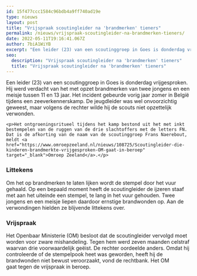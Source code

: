 ```yaml
---
id: 15f477ccc1584c96bdb4a9ff740ad19e
type: nieuws
layout: post
title: "Vrijspraak scoutingleider na 'brandmerken' tieners"
permalink: /nieuws/vrijspraak-scoutingleider-na-brandmerken-tieners/
date: 2022-05-11T19:16:41.067Z
author: 7biA1WiYB
excerpt: "Een leider (23) van een scoutinggroep in Goes is donderdag vrijgesproken. Hij werd verdacht van het met opzet brandmerken van twee jongens en een meisje tussen 11 en 13 jaar. Het incident gebeurde vorig jaar zomer in België tijdens een zeeverkennerskamp. De jeugdleider was wel onvoorzichtig geweest, maar volgens de rechter wilde hij de scouts niet opzettelijk verwonden.  "
seo:
  description: "Vrijspraak scoutingleider na 'brandmerken' tieners"
  title: "Vrijspraak scoutingleider na 'brandmerken' tieners"
---
```

Een leider (23) van een scoutinggroep in Goes is donderdag vrijgesproken. Hij werd verdacht van het met opzet brandmerken van twee jongens en een meisje tussen 11 en 13 jaar. Het incident gebeurde vorig jaar zomer in België tijdens een zeeverkennerskamp. De jeugdleider was wel onvoorzichtig geweest, maar volgens de rechter wilde hij de scouts niet opzettelijk verwonden.  

    <p>Het ontgroeningsritueel tijdens het kamp bestond uit het met inkt bestempelen van de ruggen van de drie slachtoffers met de letters FN. Dat is de afkorting van de naam van de scoutinggroep Frans Naerebout, meldt <a href="https://www.omroepzeeland.nl/nieuws/108725/Scoutingleider-die-kinderen-brandmerkte-vrijgesproken-OM-gaat-in-beroep" target="_blank">Omroep Zeeland</a>.</p>
<h3>Littekens</h3>
<p>Om het op brandmerken te laten lijken wordt de stempel door het vuur gehaald. Op een bepaald moment heeft de scoutingleider de ijzeren staaf met aan het uiteinde een stempel, te lang in het vuur gehouden. Twee jongens en een meisje liepen daardoor ernstige brandwonden op. Aan de verwondingen hielden ze blijvende littekens over.</p>
<h3>Vrijspraak</h3>
<p>Het Openbaar Ministerie (OM) besloot dat de scoutingleider vervolgd moet worden voor zware mishandeling. Tegen hem werd zeven maanden celstraf waarvan drie voorwaardelijk geëist. De rechter oordeelde anders. Omdat hij controleerde of de stempelpook heet was geworden, heeft hij de brandwonden niet bewust veroorzaakt, vond de rechtbank. Het OM gaat tegen de vrijspraak in beroep.</p>  
